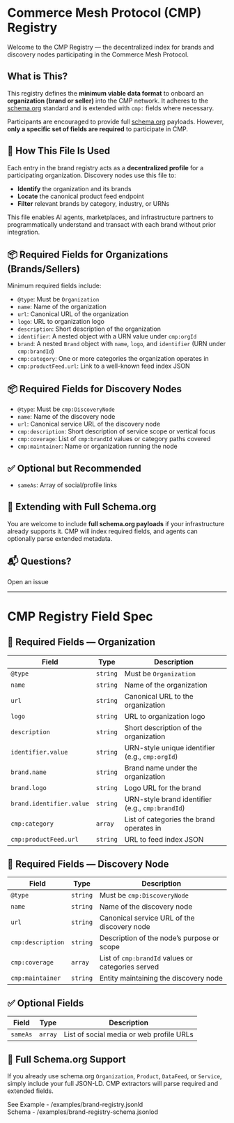 # Commerce Mesh Protocol (CMP) Registry

Welcome to the CMP Registry — the decentralized index for brands and discovery nodes participating in the Commerce Mesh Protocol.

## What is This?
This registry defines the **minimum viable data format** to onboard an **organization (brand or seller)** into the CMP network. It adheres to the [schema.org](https://schema.org/Organization) standard and is extended with `cmp:` fields where necessary.

Participants are encouraged to provide full [schema.org](https://schema.org) payloads. However, **only a specific set of fields are required** to participate in CMP.


## 🧠 How This File Is Used
Each entry in the brand registry acts as a **decentralized profile** for a participating organization. Discovery nodes use this file to:
- **Identify** the organization and its brands
- **Locate** the canonical product feed endpoint
- **Filter** relevant brands by category, industry, or URNs

This file enables AI agents, marketplaces, and infrastructure partners to programmatically understand and transact with each brand without prior integration.



## 📦 Required Fields for Organizations (Brands/Sellers)

Minimum required fields include:
- `@type`: Must be `Organization`
- `name`: Name of the organization
- `url`: Canonical URL of the organization
- `logo`: URL to organization logo
- `description`: Short description of the organization
- `identifier`: A nested object with a URN value under `cmp:orgId`
- `brand`: A nested `Brand` object with `name`, `logo`, and `identifier` (URN under `cmp:brandId`)
- `cmp:category`: One or more categories the organization operates in
- `cmp:productFeed.url`: Link to a well-known feed index JSON

## 📦 Required Fields for Discovery Nodes
- `@type`: Must be `cmp:DiscoveryNode`
- `name`: Name of the discovery node
- `url`: Canonical service URL of the discovery node
- `cmp:description`: Short description of service scope or vertical focus
- `cmp:coverage`: List of `cmp:brandId` values or category paths covered
- `cmp:maintainer`: Name or organization running the node

## ✅ Optional but Recommended
- `sameAs`: Array of social/profile links

## 🧩 Extending with Full Schema.org
You are welcome to include **full schema.org payloads** if your infrastructure already supports it. CMP will index required fields, and agents can optionally parse extended metadata.


## 📬 Questions?
Open an issue 

---

# CMP Registry Field Spec

## 🔐 Required Fields — Organization
| Field | Type | Description |
| --- | --- | --- |
| `@type` | `string` | Must be `Organization` |
| `name` | `string` | Name of the organization |
| `url` | `string` | Canonical URL to the organization |
| `logo` | `string` | URL to organization logo |
| `description` | `string` | Short description of the organization |
| `identifier.value` | `string` | URN-style unique identifier (e.g., `cmp:orgId`) |
| `brand.name` | `string` | Brand name under the organization |
| `brand.logo` | `string` | Logo URL for the brand |
| `brand.identifier.value` | `string` | URN-style brand identifier (e.g., `cmp:brandId`) |
| `cmp:category` | `array` | List of categories the brand operates in |
| `cmp:productFeed.url` | `string` | URL to feed index JSON |

## 🔐 Required Fields — Discovery Node
| Field | Type | Description |
| --- | --- | --- |
| `@type` | `string` | Must be `cmp:DiscoveryNode` |
| `name` | `string` | Name of the discovery node |
| `url` | `string` | Canonical service URL of the discovery node |
| `cmp:description` | `string` | Description of the node’s purpose or scope |
| `cmp:coverage` | `array` | List of `cmp:brandId` values or categories served |
| `cmp:maintainer` | `string` | Entity maintaining the discovery node |

## ✅ Optional Fields
| Field | Type | Description |
| --- | --- | --- |
| `sameAs` | `array` | List of social media or web profile URLs |

## 🧩 Full Schema.org Support
If you already use schema.org `Organization`, `Product`, `DataFeed`, or `Service`, simply include your full JSON-LD. CMP extractors will parse required and extended fields.

See Example - /examples/brand-registry.jsonld  
Schema - /examples/brand-registry-schema.jsonlod
